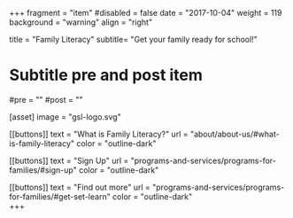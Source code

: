 +++
fragment = "item"
#disabled = false
date = "2017-10-04"
weight = 119
background = "warning"
align = "right"

title = "Family Literacy"
subtitle= "Get your family ready for school!"

# Subtitle pre and post item
#pre = ""
#post = ""

[asset]
  image = "gsl-logo.svg"
  
[[buttons]]
  text = "What is Family Literacy?"
  url = "about/about-us/#what-is-family-literacy"
  color = "outline-dark"
  
[[buttons]]
  text = "Sign Up"
  url = "programs-and-services/programs-for-families/#sign-up"
  color = "outline-dark"

[[buttons]]
  text = "Find out more"
  url = "programs-and-services/programs-for-families/#get-set-learn"
  color = "outline-dark"  
+++